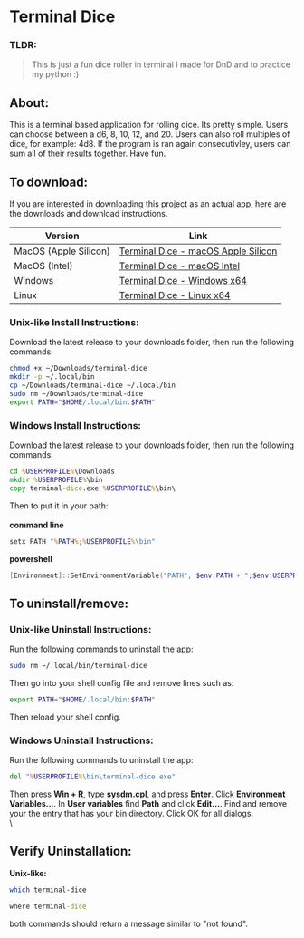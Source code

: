 # Terminal Dice

### TLDR:
> This is just a fun dice roller in terminal I made for DnD and to practice my python :)

## About:
This is a terminal based application for rolling dice. Its pretty simple. Users can choose between a d6, 8, 10, 12, and 20. Users can also roll multiples of dice, for example: 4d8. If the program is ran again consecutivley, users can sum all of their results together. Have fun.

## To download:
If you are interested in downloading this project as an actual app, here are the downloads and download instructions.

| Version | Link |
| ----------- | ----------- |
| MacOS (Apple Silicon) | [Terminal Dice - macOS Apple Silicon](https://github.com/TheScarletWarlock645/terminal-dice/releases/download/v12-terminal-dice-macos-arm64/terminal-dice) |
| MacOS (Intel) | [Terminal Dice - macOS Intel](https://github.com/TheScarletWarlock645/terminal-dice/releases/download/v12-terminal-dice-macos-x64/terminal-dice) |
| Windows | [Terminal Dice - Windows x64](https://github.com/TheScarletWarlock645/terminal-dice/releases/download/v12-terminal-dice-windows-x64/terminal-dice.exe) |
| Linux | [ Terminal Dice - Linux x64](https://github.com/TheScarletWarlock645/terminal-dice/releases/download/v12-terminal-dice-linux-x64/terminal-dice) |

### Unix-like Install Instructions:
Download the latest release to your downloads folder, then run the following commands:

```bash
chmod +x ~/Downloads/terminal-dice
mkdir -p ~/.local/bin
cp ~/Downloads/terminal-dice ~/.local/bin
sudo rm ~/Downloads/terminal-dice
export PATH="$HOME/.local/bin:$PATH"
```
### Windows Install Instructions:
Download the latest release to your downloads folder, then run the following commands:

```cmd
cd %USERPROFILE%\Downloads
mkdir %USERPROFILE%\bin
copy terminal-dice.exe %USERPROFILE%\bin\
```
Then to put it in your path:\
\
**command line**
```cmd
setx PATH "%PATH%;%USERPROFILE%\bin"
```
**powershell**
```powershell
[Environment]::SetEnvironmentVariable("PATH", $env:PATH + ";$env:USERPROFILE\bin", [EnvironmentVariableTarget]::User)
```
## To uninstall/remove:
### Unix-like Uninstall Instructions:
Run the following commands to uninstall the app:
```bash
sudo rm ~/.local/bin/terminal-dice
```
Then go into your shell config file and remove lines such as:
```bash
export PATH="$HOME/.local/bin:$PATH"
```
Then reload your shell config.

### Windows Uninstall Instructions:
Run the following commands to uninstall the app:
```cmd
del "%USERPROFILE%\bin\terminal-dice.exe"
```
Then press **Win + R**, type **sysdm.cpl**, and press **Enter**. Click **Environment Variables...**. In **User variables** find **Path** and click **Edit...**. Find and remove your the entry that has your bin directory. Click OK for all dialogs.\
\
## Verify Uninstallation:
**Unix-like:**
```bash
which terminal-dice
```

```cmd
where terminal-dice
```
both commands should return a message similar to "not found".
